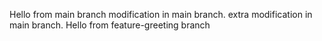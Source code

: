 Hello from main branch
modification in main branch.
extra modification in main branch.
Hello from feature-greeting branch



